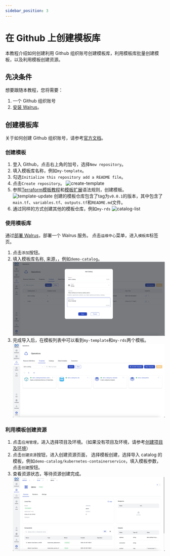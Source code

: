 ```yaml
---
sidebar_position: 3
---
```


# 在 Github 上创建模板库

本教程介绍如何创建利用 Github 组织账号创建模板库，利用模板库批量创建模板，以及利用模板创建资源。

## 先决条件

想要跟随本教程，您将需要：
1. 一个 Github 组织账号
2. [安装 Walrus](/deploy/standalone)。

## 创建模板库
关于如何创建 Github 组织账号，请参考[官方文档](https://docs.github.com/en/organizations/collaborating-with-groups-in-organizations/creating-a-new-organization-from-scratch)。

### 创建模板

1. 登入 Github，点击右上角的加号，选择`New repository`。
2. 填入模板库名称，例如`my-template`。
3. 勾选`Initialize this repository add a README file`。
4. 点击`Create repository`。
  ![create-template](/img/v0.4.0/tutorials/catalog-on-github/create-template.png)
5. 参照[Terraform模板教程](https://developer.hashicorp.com/terraform/tutorials/modules)和[模板扩展](/operation/template)语法规则，创建模板。
  ![template-update](/img/v0.4.0/tutorials/catalog-on-github/template-update.png)
  创建的模板仓库包含了tag为`v0.0.1`的版本，其中包含了`main.tf`、`variables.tf`、`outputs.tf`和`README.md`文件。
6. 通过同样的方式创建其他的模板仓库，例如`my-rds`
![catalog-list](/img/v0.4.0/tutorials/catalog-on-github/list.png)

### 使用模板库

通过[部署 Walrus](/deploy/standalone)，部署一个 Walrus 服务。
点击`运维中心`菜单，进入`模板库`标签页。

1. 点击`添加`按钮。
2. 填入模板库名称, 来源，，例如`demo-catalog`。
![create-catalog](/img/v0.6.0/tutorials/catalog-on-github/create-catalog.png)
3. 完成导入后，在模板列表中可以看到`my-template`和`my-rds`两个模板。
![catalog-list](/img/v0.6.0/tutorials/catalog-on-github/catalog-template.png)

### 利用模板创建资源

1. 点击`应用管理`，进入选择项目及环境。（如果没有项目及环境，请参考[创建项目及环境](/application/environment)）
2. 点击`创建资源`按钮，进入创建资源页面， 选择模板创建，选择导入 catalog 的模板，例如`demo-catalog/kubernetes-containerservice`，填入模板参数，点击`创建`按钮。
3. 查看资源状态，等待资源创建完成。
![create-resource](/img/v0.6.0/tutorials/catalog-on-github/create-resource.png)
